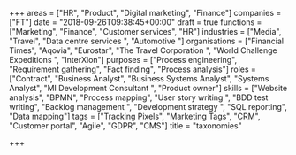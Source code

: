+++
areas = ["HR", "Product", "Digital marketing", "Finance"]
companies = ["FT"]
date = "2018-09-26T09:38:45+00:00"
draft = true
functions = ["Marketing", "Finance", "Customer services", "HR"]
industries = ["Media", "Travel", "Data centre services ", "Automotive "]
organisations = ["Financial Times", "Aqovia", "Eurostar", "The Travel Corporation ", "World Challenge Expeditions ", "InterXion"]
purposes = ["Process engineering", "Requirement gathering", "Fact finding", "Process analysis"]
roles = ["Contract", "Business Analyst", "Business Systems Analyst", "Systems Analyst", "MI Development Consultant ", "Product owner"]
skills = ["Website analysis", "BPMN", "Process mapping", "User story writing ", "BDD test writing", "Backlog management ", "Development strategy ", "SQL reporting", "Data mapping"]
tags = ["Tracking Pixels", "Marketing Tags", "CRM", "Customer portal", "Agile", "GDPR", "CMS"]
title = "taxonomies"

+++

